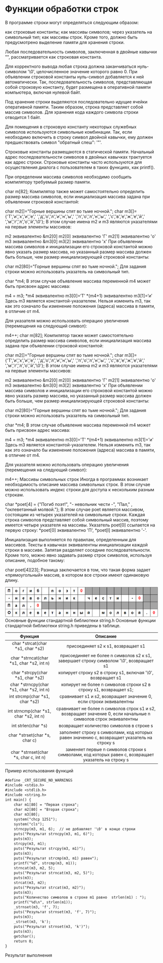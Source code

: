 # Функции обработки строк

В программе строки могут определяться следующим образом:

как строковые константы;
как массивы символов;
через указатель на символьный тип;
как массивы строк.
Кроме того, должно быть предусмотрено выделение памяти для хранения строки.

Любая последовательность символов, заключенная в двойные кавычки "", рассматривается как строковая константа.

Для корректного вывода любая строка должна заканчиваться нуль-символом '\0', целочисленное значение которого равно 0. При объявлении строковой константы нуль-символ добавляется к ней автоматически. Так, последовательность символов, представляющая собой строковую константу, будет размещена в оперативной памяти компьютера, включая нулевой байт.

Под хранение строки выделяются последовательно идущие ячейки оперативной памяти. Таким образом, строка представляет собой массив символов. Для хранения кода каждого символа строки отводится 1 байт.

Для помещения в строковую константу некоторых служебных символов используются символьные комбинации. Так, если необходимо включить в строку символ двойной кавычки, ему должен предшествовать символ "обратный слеш": '\"'.

Строковые константы размещаются в статической памяти. Начальный адрес последовательности символов в двойных кавычках трактуется как адрес строки. Строковые константы часто используются для осуществления диалога с пользователем в таких функциях, как printf().

При определении массива символов необходимо сообщить компилятору требуемый размер памяти.

 char m[82];
Компилятор также может самостоятельно определить размер массива символов, если инициализация массива задана при объявлении строковой константой:

 
 char m2[]="Горные вершины спят во тьме ночной.";
char m3[]={'Т','и','х','и','е',' ','д','о','л','и','н','ы',' ','п','о','л','н','ы',' ','с','в','е','ж','е','й',' ','м','г','л','о','й','\0'};
В этом случае имена m2 и m3 являются указателями на первые элементы массивов:

m2        эквивалентно &m2[0]
m2[0]     эквивалентно 'Г'
m2[1]     эквивалентно 'o'
m3        эквивалентно &m3[0]
m3[2]     эквивалентно 'x'
При объявлении массива символов и инициализации его строковой константой можно явно указать размер массива, но указанный размер массива должен быть больше, чем размер инициализирующей строковой константы:

 char m2[80]="Горные вершины спят во тьме ночной.";
Для задания строки можно использовать указатель на символьный тип.

 char *m4;
В этом случае объявление массива переменной m4 может быть присвоен адрес массива:

 
 
 m4 = m3;
*m4       эквивалентно m3[0]=‘Т’
*(m4+1)   эквивалентно m3[1]=‘и’
Здесь m3 является константой-указателем. Нельзя изменить m3, так как это означало бы изменение положения (адреса) массива в памяти, в отличие от m4.

Для указателя можно использовать операцию увеличения (перемещения на следующий символ):

 m4++;
 char m[82];
Компилятор также может самостоятельно определить размер массива символов, если инициализация массива задана при объявлении строковой константой:

 
 char m2[]="Горные вершины спят во тьме ночной.";
char m3[]={'Т','и','х','и','е',' ','д','о','л','и','н','ы',' ','п','о','л','н','ы',' ','с','в','е','ж','е','й',' ','м','г','л','о','й','\0'};
В этом случае имена m2 и m3 являются указателями на первые элементы массивов:

m2        эквивалентно &m2[0]
m2[0]     эквивалентно 'Г'
m2[1]     эквивалентно 'o'
m3        эквивалентно &m3[0]
m3[2]     эквивалентно 'x'
При объявлении массива символов и инициализации его строковой константой можно явно указать размер массива, но указанный размер массива должен быть больше, чем размер инициализирующей строковой константы:

 char m2[80]="Горные вершины спят во тьме ночной.";
Для задания строки можно использовать указатель на символьный тип.

 char *m4;
В этом случае объявление массива переменной m4 может быть присвоен адрес массива:

 
 
 m4 = m3;
*m4       эквивалентно m3[0]='Т'
*(m4+1)   эквивалентно m3[1]='и'
Здесь m3 является константой-указателем. Нельзя изменить m3, так как это означало бы изменение положения (адреса) массива в памяти, в отличие от m4.

Для указателя можно использовать операцию увеличения (перемещения на следующий символ):

 m4++;
Массивы символьных строк
Иногда в программах возникает необходимость описание массива символьных строк. В этом случае можно использовать индекс строки для доступа к нескольким разным строкам.

 
 char *poet[4] = {"Погиб поэт!", "- невольник чести -",
"Пал," , "оклеветанный молвой."};
В этом случае poet является массивом, состоящим из четырех указателей на символьные строки. Каждая строка символов представляет собой символьный массив, поэтому имеется четыре указателя на массивы. Указатель poet[0] ссылается на первую строку:
*poet[0] эквивалентно 'П', *poet[l] эквивалентно '-'.

Инициализация выполняется по правилам, определенным для массивов. Тексты в кавычках эквивалентны инициализации каждой строки в массиве. Запятая разделяет соседние последовательности. Кроме того, можно явно задавать размер строк символов, используя описание, подобное такому:

 char poet[4][23];
Разница заключается в том, что такая форма задает «прямоугольный» массив, в котором все строки имеют одинаковую длину.

![](./assets/poet.png)
Основные функции стандартной библиотеки string.h
Основные функции стандартной библиотеки string.h приведены в таблице.

|                  Функция                 |                                                      Описание                                                     |
|:----------------------------------------:|:-----------------------------------------------------------------------------------------------------------------:|
| char *strcat(char *s1, char *s2)         | присоединяет s2 к s1, возвращает s1                                                                               |
| char *strncat(char *s1, char *s2, int n) | присоединяет не более n символов s2 к s1, завершает строку символом '\0', возвращает s1                           |
| char *strсpy(char *s1, char *s2)         | копирует строку s2 в строку s1, включая '\0', возвращает s1                                                       |
| char *strncpy(char *s1, char *s2, int n) | копирует не более n символов строки s2 в строку s1, возвращает s1;                                                |
| int strcmp(char *s1, char *s2)           | сравнивает s1 и s2, возвращает значение 0, если строки эквивалентны                                               |
| int strncmp(char *s1, char *s2, int n)   | сравнивает не более n символов строк s1 и s2, возвращает значение 0, если начальные n символов строк эквивалентны |
| int strlen(char *s)                      | возвращает количество символов в строке s                                                                         |
| char *strset(char *s, char c)            | заполняет строку s символами, код которых равен значению c, возвращает указатель на строку s                      |
| char *strnset(char *s, char c, int n)    | заменяет первые n символов строки s символами, код которых равен c, возвращает указатель на строку s              |

Пример использования функций

```
#define _CRT_SECURE_NO_WARNINGS
#include <stdio.h>
#include <stdlib.h>
#include <string.h>
int main() {
    char m1[80] = "Первая строка";
    char m2[80] = "Вторая строка";
    char m3[80];
    system("chcp 1251");
    system("cls");
    strncpy(m3, m1, 6);  // не добавляет '\0' в конце строки
    puts("Результат strncpy(m3, m1, 6)");
    puts(m3);
    strcpy(m3, m1);
    puts("Результат strcpy(m3, m1)");
    puts(m3);
    puts("Результат strcmp(m3, m1) равен");
    printf("%d", strcmp(m3, m1));
    strncat(m3, m2, 5);
    puts("Результат strncat(m3, m2, 5)");
    puts(m3);
    strcat(m3, m2);
    puts("Результат strcat(m3, m2)");
    puts(m3);
    puts("Количество символов в строке m1 равно  strlen(m1) : ");
    printf("%d\n", strlen(m1));
    _strnset(m3, 'f', 7);
    puts("Результат strnset(m3, 'f', 7)");
    puts(m3);
    _strset(m3, 'k');
    puts("Результат strnset(m3, 'k')");
    puts(m3);
    getchar();
    return 0;
}
```

Результат выполнения
